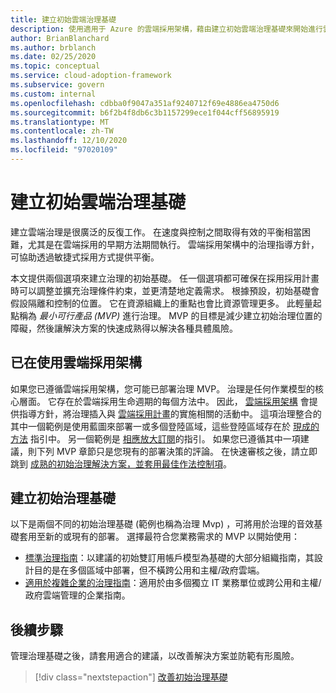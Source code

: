 ```yaml
---
title: 建立初始雲端治理基礎
description: 使用適用于 Azure 的雲端採用架構，藉由建立初始雲端治理基礎來開始進行雲端治理。
author: BrianBlanchard
ms.author: brblanch
ms.date: 02/25/2020
ms.topic: conceptual
ms.service: cloud-adoption-framework
ms.subservice: govern
ms.custom: internal
ms.openlocfilehash: cdbba0f9047a351af9240712f69e4886ea4750d6
ms.sourcegitcommit: b6f2b4f8db6c3b1157299ece1f044cff56895919
ms.translationtype: MT
ms.contentlocale: zh-TW
ms.lasthandoff: 12/10/2020
ms.locfileid: "97020109"
---
```

# <a name="establish-an-initial-cloud-governance-foundation"></a>建立初始雲端治理基礎

建立雲端治理是很廣泛的反復工作。 在速度與控制之間取得有效的平衡相當困難，尤其是在雲端採用的早期方法期間執行。 雲端採用架構中的治理指導方針，可協助透過敏捷式採用方式提供平衡。

本文提供兩個選項來建立治理的初始基礎。 任一個選項都可確保在採用採用計畫時可以調整並擴充治理條件約束，並更清楚地定義需求。 根據預設，初始基礎會假設隔離和控制的位置。 它在資源組織上的重點也會比資源管理更多。 此輕量起點稱為 *最小可行產品 (MVP)* 進行治理。 MVP 的目標是減少建立初始治理位置的障礙，然後讓解決方案的快速成熟得以解決各種具體風險。

## <a name="already-using-the-cloud-adoption-framework"></a>已在使用雲端採用架構

如果您已遵循雲端採用架構，您可能已部署治理 MVP。 治理是任何作業模型的核心層面。 它存在於雲端採用生命週期的每個方法中。 因此， [雲端採用架構](../index.yml) 會提供指導方針，將治理插入與 [雲端採用計畫](../plan/index.md)的實施相關的活動中。 這項治理整合的其中一個範例是使用藍圖來部署一或多個登陸區域，這些登陸區域存在於 [現成的方法](../ready/index.md) 指引中。 另一個範例是 [相應放大訂閱](../ready/azure-best-practices/scale-subscriptions.md)的指引。 如果您已遵循其中一項建議，則下列 MVP 章節只是您現有的部署決策的評論。 在快速審核之後，請立即跳到 [成熟的初始治理解決方案，並套用最佳作法控制項](./foundation-improvements.md)。

## <a name="establish-an-initial-governance-foundation"></a>建立初始治理基礎

以下是兩個不同的初始治理基礎 (範例也稱為治理 Mvp) ，可將用於治理的音效基礎套用至新的或現有的部署。 選擇最符合您業務需求的 MVP 以開始使用：

- [標準治理指南](./guides/standard/index.md)：以建議的初始雙訂用帳戶模型為基礎的大部分組織指南，其設計目的是在多個區域中部署，但不橫跨公用和主權/政府雲端。
- [適用於複雜企業的治理指南](./guides/complex/index.md)：適用於由多個獨立 IT 業務單位或跨公用和主權/政府雲端管理的企業指南。

## <a name="next-steps"></a>後續步驟

管理治理基礎之後，請套用適合的建議，以改善解決方案並防範有形風險。

> [!div class="nextstepaction"]
> [改善初始治理基礎](./foundation-improvements.md)
